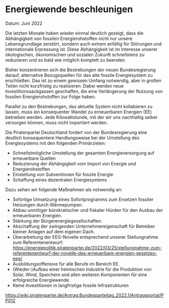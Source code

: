 # Energiewende beschleunigen

Datum: Juni 2022

Die letzten Monate haben wieder einmal deutlich gezeigt, dass die Abhängigkeit von fossilen Energierohstoffen nicht nur unsere Lebensgrundlage zerstört, sondern auch extrem anfällig für Störungen und internationale Erpressung ist. Diese Abhängigkeit ist im Interesse unserer ökologischen, ökonomischen und sozialen Zukunft schnellstens zu reduzieren und so bald wie möglich komplett zu beenden.

Bisher konzentrieren sich die Bestrebungen der neuen Bundesregierung darauf, alternative Bezugsquellen für das alte fossile Energiesystem zu erschließen. Das ist zu einem gewissen Umfang notwendig, aber in großen Teilen nicht kurzfristig zu realisieren. Dabei werden neue Investitionssackgassen geschaffen, die eine Verlängerung der Nutzung von fossilen Energierohstoffen zur Folge haben.

Parallel zu den Bestrebungen, das aktuelle System nicht kollabieren zu lassen, muss ein konsequenter Wandel zu erneuerbaren Energien (EE) betrieben werden. Jede Kilowattstunde, mit der wir uns nachhaltig selber versorgen können, muss nicht importiert werden.

Die Piratenpartei Deutschland fordert von der Bundesregierung eine deutlich konsequentere Handlungsweise bei der Umstellung des Energiesystems mit den folgenden Primärzielen:
* Schnellstmögliche Umstellung der gesamten Energieversorgung auf erneuerbare Quellen
* Reduzierung der Abhängigkeit vom Import von Energie und Energierohstoffen
* Einstellung von Subventionen für fossile Energie
* Schaffung eines dezentralen Energiesystems

Dazu sehen wir folgende Maßnahmen als notwendig an:
* Sofortige Umsetzung eines Sofortprogramms zum Ersetzen fossiler Heizungen  durch Wärmepumpen. 
* Abbau unnötiger bürokratischer und fiskaler Hürden für den Ausbau der erneuerbaren Energien.
* Stärkung der Bürgerenergiegesellschaften.
* Abschaffung der zwingenden Unternehmereigenschaft für Betreiber kleiner Anlagen auf dem eigenen Dach.
* Überarbeitung der EEG-Novelle entsprechend unserer Stellungnahme zum Referentenentwurf: https://energiepolitik.piratenpartei.de/2022/03/25/stellungnahme-zum-referentenentwurf-der-novelle-des-erneuerbare-energien-gesetzes-eeg/ 
* Ausbildungsoffensive für alle Berufe im Bereich EE.
* (Wieder-)Aufbau einer heimischen Industrie für die Produktion von Solar, Wind, Speichern und allen weiteren Komponenten für eine erfolgreiche Energiewende.
* Keine Investitionen in langfristige fossile Infrastrukturen


https://wiki.piratenpartei.de/Antrag:Bundesparteitag_2022.1/Antragsportal/PP012


